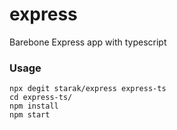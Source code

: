 # express
Barebone Express app with typescript

### Usage

    npx degit starak/express express-ts
    cd express-ts/
    npm install
    npm start